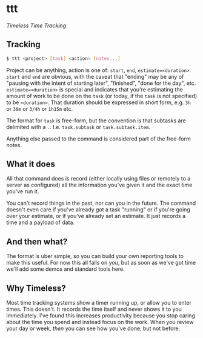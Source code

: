 # ttt

_Timeless Time Tracking_

## Tracking

```bash
$ ttt <project> [task] <action> [notes...]
```

Project can be anything, action is one of: `start`, `end`,
`estimate=<duration>`.  `start` and `end` are obvious, with the caveat that
"ending" may be any of "pausing with the intent of starting later", "finished",
"done for the day", etc. `estimate=<duration>` is special and indicates that
you're estimating the amount of work to be done on the `task` (or today, if the
`task` is not specified) to be `<duration>`. That duration should be expressed
in short form, e.g. `3h` or `30m` or `3/4h` or `1h15m` etc.

The format for `task` is free-form, but the convention is that subtasks are
delimited with a `.`.  I.e. `task.subtask` or `task.subtask.item`.

Anything else passed to the command is considered part of the free-form notes.

## What it does

All that command does is record (either locally using files or remotely to a
server as configured) all the information you've given it and the exact time
you've run it.

You can't record things in the past, nor can you in the future. The command
doesn't even care if you've already got a task "running" or if you're going
over your estimate, or if you've already set an estimate. It just records a
time and a payload of data.

## And then what?

The format is uber simple, so you can build your own reporting tools to make
this useful. For now this all falls on you, but as soon as we've got time we'll
add some demos and standard tools here.

## Why Timeless?

Most time tracking systems show a timer running up, or allow you to enter
times. This doesn't. It records the time itself and never shows it to you
immediately. I've found this increases productivity because you stop caring
about the time you spend and instead focus on the work. When you review your
day or week, *then* you can see how you've done, but not before.
